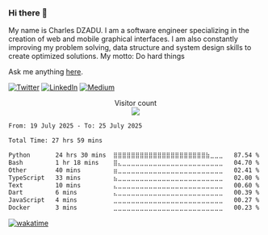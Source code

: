 ### Hi there 👋

My name is Charles DZADU. I am a software engineer specializing in the creation of web and mobile graphical interfaces. I am also constantly improving my problem solving, data structure and system design skills to create optimized solutions.
My motto: Do hard things


Ask me anything [here](https://github.com/charlesdzadu/charlesdzadu/issues?q=is%3Aissue+is%3Aopen).

<p> 
  <a href="https://twitter.com/CharlesDzadu" target="_blank"><img alt="Twitter" src="https://img.shields.io/badge/twitter-%231DA1F2.svg?&style=for-the-badge&logo=twitter&logoColor=white" /></a> 
  <a href="https://www.linkedin.com/in/charlesdzadu/" target="_blank"><img alt="LinkedIn" src="https://img.shields.io/badge/linkedin-%230077B5.svg?&style=for-the-badge&logo=linkedin&logoColor=white" /></a> 
  <a href="https://charlesdzadu.com" target="_blank"><img alt="Medium" src="https://img.shields.io/badge/medium-%2312100E.svg?&style=for-the-badge&logo=medium&logoColor=white" /></a>
</p>


<p align="center"> 
  Visitor count<br>
  <img src="https://profile-counter.glitch.me/charlesdzadu/count.svg" />
</p>



<!--START_SECTION:waka-->

```txt
From: 19 July 2025 - To: 25 July 2025

Total Time: 27 hrs 59 mins

Python       24 hrs 30 mins  ⣿⣿⣿⣿⣿⣿⣿⣿⣿⣿⣿⣿⣿⣿⣿⣿⣿⣿⣿⣿⣿⣷⣀⣀⣀   87.54 %
Bash         1 hr 18 mins    ⣿⣄⣀⣀⣀⣀⣀⣀⣀⣀⣀⣀⣀⣀⣀⣀⣀⣀⣀⣀⣀⣀⣀⣀⣀   04.70 %
Other        40 mins         ⣶⣀⣀⣀⣀⣀⣀⣀⣀⣀⣀⣀⣀⣀⣀⣀⣀⣀⣀⣀⣀⣀⣀⣀⣀   02.41 %
TypeScript   33 mins         ⣦⣀⣀⣀⣀⣀⣀⣀⣀⣀⣀⣀⣀⣀⣀⣀⣀⣀⣀⣀⣀⣀⣀⣀⣀   02.00 %
Text         10 mins         ⣄⣀⣀⣀⣀⣀⣀⣀⣀⣀⣀⣀⣀⣀⣀⣀⣀⣀⣀⣀⣀⣀⣀⣀⣀   00.60 %
Dart         6 mins          ⣄⣀⣀⣀⣀⣀⣀⣀⣀⣀⣀⣀⣀⣀⣀⣀⣀⣀⣀⣀⣀⣀⣀⣀⣀   00.39 %
JavaScript   4 mins          ⣀⣀⣀⣀⣀⣀⣀⣀⣀⣀⣀⣀⣀⣀⣀⣀⣀⣀⣀⣀⣀⣀⣀⣀⣀   00.27 %
Docker       3 mins          ⣀⣀⣀⣀⣀⣀⣀⣀⣀⣀⣀⣀⣀⣀⣀⣀⣀⣀⣀⣀⣀⣀⣀⣀⣀   00.23 %
```

<!--END_SECTION:waka-->

[![wakatime](https://wakatime.com/badge/user/6d8ac926-0fd6-4910-abc9-4f3dd06a877c.svg)](https://wakatime.com/@6d8ac926-0fd6-4910-abc9-4f3dd06a877c)
